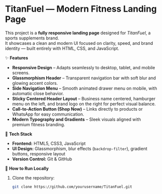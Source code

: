 # TitanFuel — Modern Fitness Landing Page  

This project is a **fully responsive landing page** designed for *TitanFuel*, a sports supplements brand.  
It showcases a clean and modern UI focused on clarity, speed, and brand identity — built entirely with HTML, CSS, and JavaScript.

✨ **Features**

- **Responsive Design** – Adapts seamlessly to desktop, tablet, and mobile screens.  
- **Glassmorphism Header** – Transparent navigation bar with soft blur and glowing accent colors.  
- **Side Navigation Menu** – Smooth animated drawer menu on mobile, with automatic close behavior.  
- **Sticky Centered Header Layout** – Business name centered, hamburger menu on the left, and brand logo on the right for perfect visual balance.  
- **Call-to-Action Button (Shop Now)** – Links directly to products or WhatsApp for easy communication.  
- **Modern Typography and Gradients** – Sleek visuals aligned with premium fitness branding.  

🧩 **Tech Stack**

- **Frontend:** HTML5, CSS3, JavaScript  
- **UI Design:** Glassmorphism, blur effects (`backdrop-filter`), gradient buttons, responsive layout  
- **Version Control:** Git & GitHub  

🚀 **How to Run Locally**

1. Clone the repository:  
   ```bash
   git clone https://github.com/yourusername/TitanFuel.git
